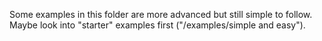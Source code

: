 Some examples in this folder are more advanced but still simple to follow. Maybe look into "starter" examples first ("/examples/simple and easy").
